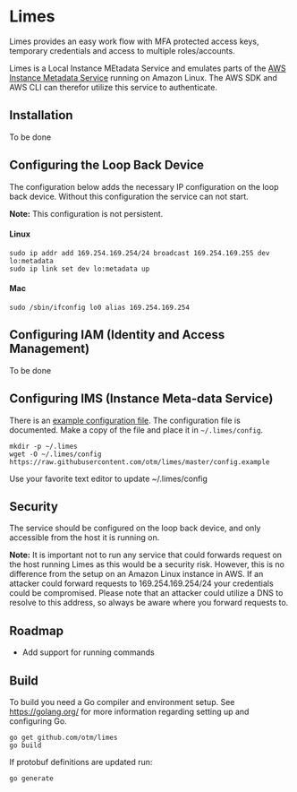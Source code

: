 # Limes
Limes provides an easy work flow with MFA protected access keys, temporary credentials and access to multiple roles/accounts.

Limes is a Local Instance MEtadata Service and emulates parts of the [AWS Instance Metadata Service](http://docs.aws.amazon.com/AWSEC2/latest/UserGuide/ec2-instance-metadata.html) running on Amazon Linux. The AWS SDK and AWS CLI can therefor utilize this service to authenticate.

##  Installation
To be done

## Configuring the Loop Back Device
The configuration below adds the necessary IP configuration on the loop back device. Without this configuration the service can not start.

**Note:** This configuration is not persistent.

#### Linux
```
sudo ip addr add 169.254.169.254/24 broadcast 169.254.169.255 dev lo:metadata
sudo ip link set dev lo:metadata up
```

#### Mac
```
sudo /sbin/ifconfig lo0 alias 169.254.169.254
```

## Configuring IAM (Identity and Access Management)
To be done

## Configuring IMS (Instance Meta-data Service)
There is an [example configuration file](http://github.com/otm/limes/limes.conf.example). The configuration file is documented. Make a copy of the file and place it in `~/.limes/config`.

```
mkdir -p ~/.limes
wget -O ~/.limes/config https://raw.githubusercontent.com/otm/limes/master/config.example
```

Use your favorite text editor to update ~/.limes/config

## Security
The service should be configured on the loop back device, and only accessible from the host it is running on.

**Note:** It is important not to run any service that could forwards request on the host running Limes as this would be a security risk. However, this is no difference from the setup on an Amazon Linux instance in AWS. If an attacker could forward requests to 169.254.169.254/24 your credentials could be compromised. Please note that an attacker could utilize a DNS to resolve to this address, so always be aware where you forward requests to.  

## Roadmap
* Add support for running commands

## Build
To build you need a Go compiler and environment setup. See https://golang.org/ for more information regarding setting up and configuring Go.

```
go get github.com/otm/limes
go build
```

If protobuf definitions are updated run:

```
go generate
```
